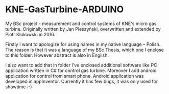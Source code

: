 # KNE-GasTurbine-ARDUINO
My BSc project - measurement and control systems of KNE's micro gas turbine.
Originally written by Jan Pleszyński, overwritten and extended by Piotr Klukowski in 2016.

Firstly I want to apologize for using names in my native language – Polish. The reason is that it was a language of my BSc Thesis, which one I enclose to this folder. However abstract is also in English.

I also want to add that in folder I've enclosed additional software like PC application written in C# for control gas turbine. Moreover I add android application for control from smart phone. Android application was developed in appInventor. Currently it has few bugs, it was only used for showtime :-)
